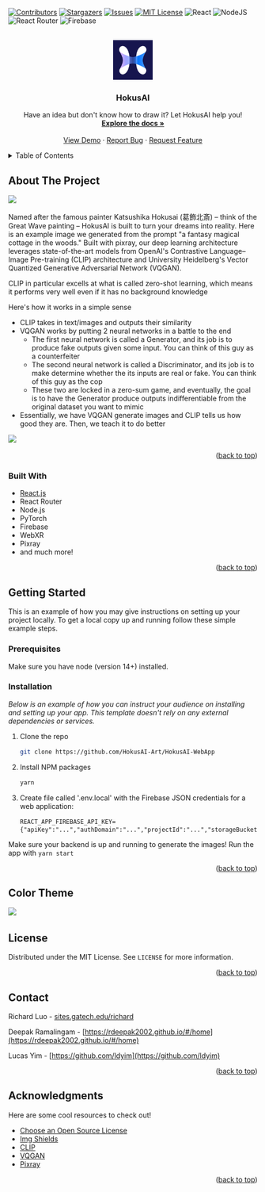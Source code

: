 <div id="top"></div>

<!-- PROJECT SHIELDS -->
<!--
*** I'm using markdown "reference style" links for readability.
*** Reference links are enclosed in brackets [ ] instead of parentheses ( ).
*** See the bottom of this document for the declaration of the reference variables
*** for contributors-url, forks-url, etc. This is an optional, concise syntax you may use.
*** https://www.markdownguide.org/basic-syntax/#reference-style-links
-->
[![Contributors][contributors-shield]][contributors-url]
[![Stargazers][stars-shield]][stars-url]
[![Issues][issues-shield]][issues-url]
[![MIT License][license-shield]][license-url]
![React](https://img.shields.io/badge/react-%2320232a.svg?style=for-the-badge&logo=react&logoColor=%2361DAFB)
![NodeJS](https://img.shields.io/badge/node.js-6DA55F?style=for-the-badge&logo=node.js&logoColor=white)
![React Router](https://img.shields.io/badge/React_Router-CA4245?style=for-the-badge&logo=react-router&logoColor=white)
![Firebase](https://img.shields.io/badge/firebase-%23039BE5.svg?style=for-the-badge&logo=firebase)

<!-- PROJECT LOGO -->
<br />
<div align="center">
  <a href="https://github.com/othneildrew/Best-README-Template">
    <img src="https://github.com/HokusAI-Art/HokusAI-WebApp/blob/main/public/android-chrome-512x512.png?raw=true" alt="Logo" width="80" height="80">
  </a>

  <h3 align="center">HokusAI</h3>

  <p align="center">
    Have an idea but don't know how to draw it? Let HokusAI help you!
    <br />
    <a href="https://dazhizhong.gitbook.io/pixray-docs/docs/primary-settings"><strong>Explore the docs »</strong></a>
    <br />
    <br />
    <a href="https://hokus-ai-app.herokuapp.com">View Demo</a>
    ·
    <a href="https://github.com/HokusAI-Art/HokusAI-WebApp/issues">Report Bug</a>
    ·
    <a href="https://github.com/HokusAI-Art/HokusAI-WebApp/issues">Request Feature</a>
  </p>
</div>



<!-- TABLE OF CONTENTS -->
<details>
  <summary>Table of Contents</summary>
  <ol>
    <li>
      <a href="#about-the-project">About The Project</a>
      <ul>
        <li><a href="#built-with">Built With</a></li>
      </ul>
    </li>
    <li>
      <a href="#getting-started">Getting Started</a>
      <ul>
        <li><a href="#prerequisites">Prerequisites</a></li>
        <li><a href="#installation">Installation</a></li>
      </ul>
    </li>
    <li><a href="#color-theme">Color Theme</a></li>
    <li><a href="#license">License</a></li>
    <li><a href="#contact">Contact</a></li>
    <li><a href="#acknowledgments">Acknowledgments</a></li>
  </ol>
</details>



<!-- ABOUT THE PROJECT -->
## About The Project

![](https://storage.googleapis.com/hokusai-891a9.appspot.com/generated_images/9jK42O8L8cSTA080A3qcwO53TO62_fcc48820-d282-4b42-877c-d0a901378146.png)

Named after the famous painter Katsushika Hokusai (葛飾北斎) – think of the Great Wave painting – HokusAI is built to turn your dreams into reality. Here is an example image we generated from the prompt "a fantasy magical cottage in the woods." Built with pixray, our deep learning architecture leverages state-of-the-art models from OpenAI's Contrastive Language–Image Pre-training (CLIP) architecture and University Heidelberg's Vector Quantized Generative Adversarial Network (VQGAN).

CLIP in particular excells at what is called zero-shot learning, which means it performs very well even if it has no background knowledge

Here's how it works in a simple sense
* CLIP takes in text/images and outputs their similarity
* VQGAN works by putting 2 neural networks in a battle to the end
  * The first neural network is called a Generator, and its job is to produce fake outputs given some input. You can think of this guy as a counterfeiter
  * The second neural network is called a Discriminator, and its job is to make determine whether the its inputs are real or fake. You can think of this guy as the cop
  * These two are locked in a zero-sum game, and eventually, the goal is to have the Generator produce outputs indifferentiable from the original dataset you want to mimic
* Essentially, we have VQGAN generate images and CLIP tells us how good they are. Then, we teach it to do better

![](https://ljvmiranda921.github.io/assets/png/vqgan/gan_inside.png)

<p align="right">(<a href="#top">back to top</a>)</p>



### Built With

* [React.js](https://reactjs.org/)
* React Router
* Node.js
* PyTorch
* Firebase
* WebXR
* Pixray
* and much more!

<p align="right">(<a href="#top">back to top</a>)</p>



<!-- GETTING STARTED -->
## Getting Started

This is an example of how you may give instructions on setting up your project locally.
To get a local copy up and running follow these simple example steps.

### Prerequisites
Make sure you have node (version 14+) installed.

### Installation

_Below is an example of how you can instruct your audience on installing and setting up your app. This template doesn't rely on any external dependencies or services._

1. Clone the repo
   ```sh
   git clone https://github.com/HokusAI-Art/HokusAI-WebApp
   ```
2. Install NPM packages
   ```sh
   yarn
   ```
3. Create file called '.env.local' with the Firebase JSON credentials for a web application:
    ```text
    REACT_APP_FIREBASE_API_KEY={"apiKey":"...","authDomain":"...","projectId":"...","storageBucket":"...","messagingSenderId":"...","appId":"...","measurementId":"..."}
    ```

Make sure your backend is up and running to generate the images! Run the app with `yarn start`

<p align="right">(<a href="#top">back to top</a>)</p>

<!-- Color Theme -->
## Color Theme
![](https://blog.depositphotos.com/wp-content/uploads/2020/01/Cyberpunk-color-palettes_10.jpg.webp)


<!-- LICENSE -->
## License

Distributed under the MIT License. See `LICENSE` for more information.

<p align="right">(<a href="#top">back to top</a>)</p>



<!-- CONTACT -->
## Contact

Richard Luo - [sites.gatech.edu/richard](sites.gatech.edu/richard)

Deepak Ramalingam - [https://rdeepak2002.github.io/#/home](https://rdeepak2002.github.io/#/home)

Lucas Yim - [https://github.com/ldyim](https://github.com/ldyim)

<p align="right">(<a href="#top">back to top</a>)</p>



<!-- ACKNOWLEDGMENTS -->
## Acknowledgments

Here are some cool resources to check out!

* [Choose an Open Source License](https://choosealicense.com)
* [Img Shields](https://shields.io)
* [CLIP](https://openai.com/blog/clip/)
* [VQGAN](https://compvis.github.io/taming-transformers/)
* [Pixray](https://github.com/pixray/pixray)

<p align="right">(<a href="#top">back to top</a>)</p>



<!-- MARKDOWN LINKS & IMAGES -->
<!-- https://www.markdownguide.org/basic-syntax/#reference-style-links -->
[contributors-shield]: https://img.shields.io/github/contributors/HokusAI-Art/HokusAI-WebApp.svg?style=for-the-badge
[contributors-url]: https://github.com/HokusAI-Art/graphs/contributors
[stars-shield]: https://img.shields.io/github/stars/HokusAI-Art/HokusAI-WebApp.svg?style=for-the-badge
[stars-url]: https://github.com/HokusAI-Art/HokusAI-WebApp/stargazers
[issues-shield]: https://img.shields.io/github/issues/HokusAI-Art/HokusAI-WebApp.svg?style=for-the-badge
[issues-url]: https://github.com/HokusAI-Art/HokusAI-WebApp/issues
[license-shield]: https://img.shields.io/github/license/HokusAI-Art/HokusAI-WebApp?style=for-the-badge
[license-url]: https://github.com/HokusAI-Art/HokusAI-WebApp/blob/main/LICENSE
